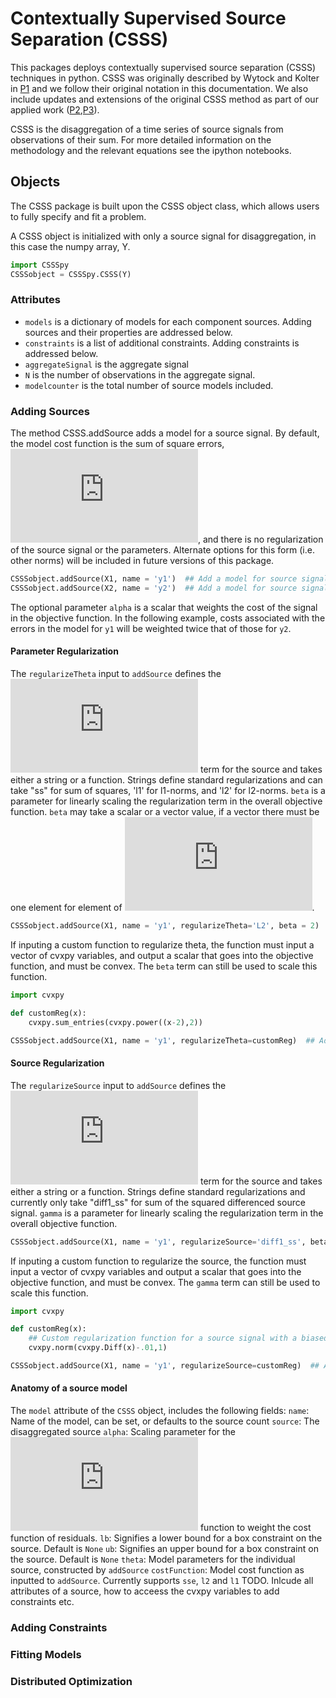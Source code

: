 # Contextually Supervised Source Separation (CSSS)
This packages deploys contextually supervised source separation (CSSS) techniques in python. CSSS was originally described by Wytock and Kolter in [P1](http://www.aaai.org/ocs/index.php/AAAI/AAAI14/paper/download/8629/8460) and we follow their original notation in this documentation.  We also include updates and extensions of the original CSSS method as part of our applied work ([P2](https://www.sciencedirect.com/science/article/pii/S2352467717301169),[P3](http://delivery.acm.org/10.1145/3000000/2996419/p259-kara.pdf?ip=73.116.42.185&id=2996419&acc=CHORUS&key=4D4702B0C3E38B35%2E4D4702B0C3E38B35%2E4D4702B0C3E38B35%2E6D218144511F3437&__acm__=1521136405_682443df836c2c91d837ba9d2195493b)). 	

CSSS is the disaggregation of a time series of source signals from observations of their sum. For more detailed information on the methodology and the relevant equations see the ipython notebooks.

## Objects
The CSSS package is built upon the CSSS object class, which allows users to fully specify and fit a problem.

A CSSS object is initialized with only a source signal for disaggregation, in this case the numpy array, Y.
```python
import CSSSpy
CSSSobject = CSSSpy.CSSS(Y)
```

### Attributes
- `models` is a dictionary of models for each component sources.  Adding sources and their properties are addressed below.
- `constraints` is a list of additional constraints. Adding constraints is addressed below.
- `aggregateSignal` is the aggregate signal
- `N` is the number of observations in the aggregate signal.
- `modelcounter` is the total number of source models included.

### Adding Sources
The method CSSS.addSource adds a model for a source signal. By default, the model cost function is the sum of square errors, ![](https://latex.codecogs.com/gif.latex?%5Cleft%7C%5Cleft%7C%20y_i%20-%20X_i%20%5Ctheta_i%20%5Cright%7C%5Cright%7C_2%5E2), and there is no regularization of the source signal or the parameters. Alternate options for this form (i.e. other norms) will be included in future versions of this package.
```python
CSSSobject.addSource(X1, name = 'y1')  ## Add a model for source signal y1
CSSSobject.addSource(X2, name = 'y2')  ## Add a model for source signal y2
```
The optional parameter `alpha` is a scalar that weights the cost of the signal in the objective function. In the following example, costs associated with the errors in the model for `y1` will be weighted twice that of those for `y2`.

#### Parameter Regularization
The `regularizeTheta` input to `addSource` defines the ![](https://latex.codecogs.com/png.latex?%5Cinline%20%5Cdpi%7B100%7D%20h_i%28%29) term for the source and takes either a string or a function. Strings define standard regularizations and can take "ss" for sum of squares, 'l1' for l1-norms, and 'l2' for l2-norms. `beta` is a parameter for linearly scaling the regularization term in the overall objective function. `beta` may take a scalar or a vector value, if a vector there must be one element for element of ![](https://latex.codecogs.com/png.latex?%5Cinline%20%5Cdpi%7B100%7D%20%5Ctheta_i).
```python
CSSSobject.addSource(X1, name = 'y1', regularizeTheta='L2', beta = 2)  ## Add a model for source signal y1
```

If inputing a custom function to regularize theta, the function must input a vector of cvxpy variables, and output a scalar that goes into the objective function, and must be convex. The `beta` term can still be used to scale this function.
```python
import cvxpy

def customReg(x):
	cvxpy.sum_entries(cvxpy.power((x-2),2))

CSSSobject.addSource(X1, name = 'y1', regularizeTheta=customReg)  ## Add a model for source signal y1
```

#### Source Regularization
The `regularizeSource` input to `addSource` defines the ![](https://latex.codecogs.com/png.latex?%5Cinline%20%5Cdpi%7B100%7D%20g_i%28%29) term for the source and takes either a string or a function. Strings define standard regularizations and currently only take "diff1_ss" for sum of the squared differenced source signal. `gamma` is a parameter for linearly scaling the regularization term in the overall objective function.
```python
CSSSobject.addSource(X1, name = 'y1', regularizeSource='diff1_ss', beta = .1)  ## Add a model for source signal y1
```

If inputing a custom function to regularize the source, the function must input a vector of cvxpy variables and output a scalar that goes into the objective function, and must be convex. The `gamma` term can still be used to scale this function.
```python
import cvxpy

def customReg(x):
	## Custom regularization function for a source signal with a biased increase
	cvxpy.norm(cvxpy.Diff(x)-.01,1)

CSSSobject.addSource(X1, name = 'y1', regularizeSource=customReg)  ## Add a model for source signal y1
```

#### Anatomy of a source model
The `model` attribute of the `CSSS` object, includes the following fields:
`name`: Name of the model, can be set, or defaults to the source count
`source`: The disaggregated source
`alpha`: Scaling parameter for the ![](https://latex.codecogs.com/png.latex?%5Cinline%20%5Cdpi%7B100%7D%20%5Cell_i%28%29) function to weight the cost function of residuals.
`lb`: Signifies a lower bound for a box constraint on the source. Default is `None`
`ub`: Signifies an upper bound for a box constraint on the source. Default is `None`
`theta`: Model parameters for the individual source, constructed by `addSource`
`costFunction`: Model cost function as inputted to `addSource`. Currently supports `sse`, `l2` and `l1`
TODO.  Inlcude all attributes of a source, how to acceess the cvxpy variables to add constraints etc.

### Adding Constraints

### Fitting Models

### Distributed Optimization
